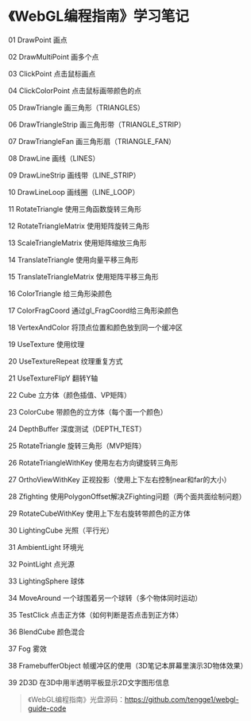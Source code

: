 ﻿# 《WebGL编程指南》学习笔记

01 DrawPoint 画点

02 DrawMultiPoint 画多个点

03 ClickPoint 点击鼠标画点

04 ClickColorPoint 点击鼠标画带颜色的点

05 DrawTriangle 画三角形（TRIANGLES）

06 DrawTriangleStrip 画三角形带（TRIANGLE_STRIP）

07 DrawTriangleFan 画三角形扇（TRIANGLE_FAN）

08 DrawLine 画线（LINES）

09 DrawLineStrip 画线带（LINE_STRIP）

10 DrawLineLoop 画线圈（LINE_LOOP）

11 RotateTriangle 使用三角函数旋转三角形

12 RotateTriangleMatrix 使用矩阵旋转三角形

13 ScaleTriangleMatrix 使用矩阵缩放三角形

14 TranslateTriangle 使用向量平移三角形

15 TranslateTriangleMatrix 使用矩阵平移三角形

16 ColorTriangle 给三角形染颜色

17 ColorFragCoord 通过gl_FragCoord给三角形染颜色

18 VertexAndColor 将顶点位置和颜色放到同一个缓冲区

19 UseTexture 使用纹理

20 UseTextureRepeat 纹理重复方式

21 UseTextureFlipY 翻转Y轴

22 Cube 立方体（颜色插值、VP矩阵）

23 ColorCube 带颜色的立方体（每个面一个颜色）

24 DepthBuffer 深度测试（DEPTH_TEST）

25 RotateTriangle 旋转三角形（MVP矩阵）

26 RotateTriangleWithKey 使用左右方向键旋转三角形

27 OrthoViewWithKey 正视投影（使用上下左右控制near和far的大小）

28 Zfighting 使用PolygonOffset解决ZFighting问题（两个面共面绘制问题）

29 RotateCubeWithKey 使用上下左右旋转带颜色的正方体

30 LightingCube 光照（平行光）

31 AmbientLight 环境光

32 PointLight 点光源

33 LightingSphere 球体

34 MoveAround 一个球围着另一个球转（多个物体同时运动）

35 TestClick 点击正方体（如何判断是否点击到正方体）

36 BlendCube 颜色混合

37 Fog 雾效

38 FramebufferObject 帧缓冲区的使用（3D笔记本屏幕里演示3D物体效果）

39 2D3D 在3D中用半透明平板显示2D文字图形信息

> 《WebGL编程指南》光盘源码：https://github.com/tengge1/webgl-guide-code
